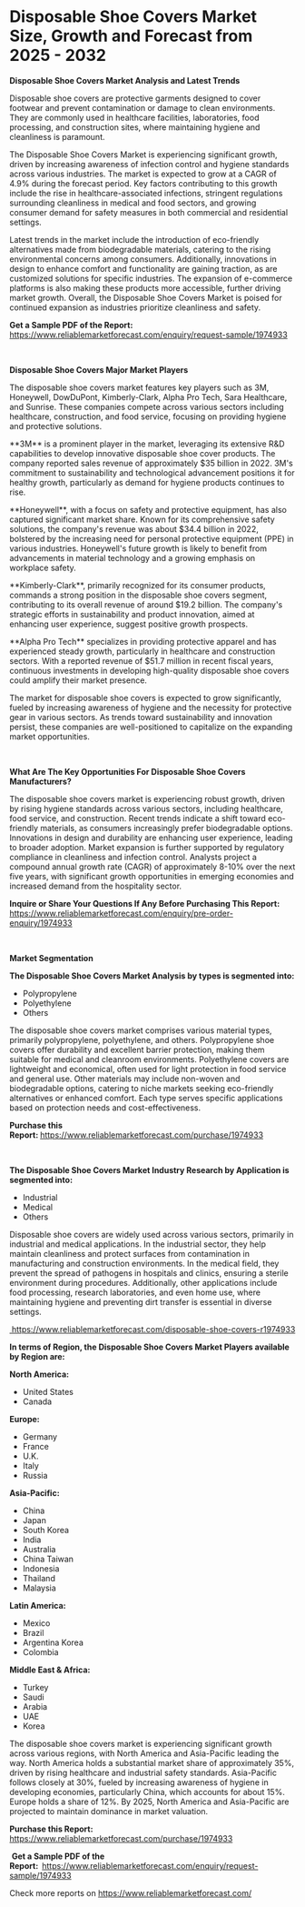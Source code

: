 <p><h1>Disposable Shoe Covers Market Size, Growth and Forecast from 2025 - 2032</h1></p><p><strong>Disposable Shoe Covers Market Analysis and Latest Trends</strong></p>
<p><p>Disposable shoe covers are protective garments designed to cover footwear and prevent contamination or damage to clean environments. They are commonly used in healthcare facilities, laboratories, food processing, and construction sites, where maintaining hygiene and cleanliness is paramount. </p><p>The Disposable Shoe Covers Market is experiencing significant growth, driven by increasing awareness of infection control and hygiene standards across various industries. The market is expected to grow at a CAGR of 4.9% during the forecast period. Key factors contributing to this growth include the rise in healthcare-associated infections, stringent regulations surrounding cleanliness in medical and food sectors, and growing consumer demand for safety measures in both commercial and residential settings.</p><p>Latest trends in the market include the introduction of eco-friendly alternatives made from biodegradable materials, catering to the rising environmental concerns among consumers. Additionally, innovations in design to enhance comfort and functionality are gaining traction, as are customized solutions for specific industries. The expansion of e-commerce platforms is also making these products more accessible, further driving market growth. Overall, the Disposable Shoe Covers Market is poised for continued expansion as industries prioritize cleanliness and safety.</p></p>
<p><strong>Get a Sample PDF of the Report:&nbsp;</strong> <a href="https://www.reliablemarketforecast.com/enquiry/request-sample/1974933?utm_campaign=2397&utm_medium=2&utm_source=Github&utm_content=ia&utm_term=08022025&utm_id=disposable-shoe-covers">https://www.reliablemarketforecast.com/enquiry/request-sample/1974933</a></p>
<p>&nbsp;</p>
<p><strong>Disposable Shoe Covers Major Market Players</strong></p>
<p><p>The disposable shoe covers market features key players such as 3M, Honeywell, DowDuPont, Kimberly-Clark, Alpha Pro Tech, Sara Healthcare, and Sunrise. These companies compete across various sectors including healthcare, construction, and food service, focusing on providing hygiene and protective solutions.</p><p>**3M** is a prominent player in the market, leveraging its extensive R&D capabilities to develop innovative disposable shoe cover products. The company reported sales revenue of approximately $35 billion in 2022. 3M's commitment to sustainability and technological advancement positions it for healthy growth, particularly as demand for hygiene products continues to rise.</p><p>**Honeywell**, with a focus on safety and protective equipment, has also captured significant market share. Known for its comprehensive safety solutions, the company's revenue was about $34.4 billion in 2022, bolstered by the increasing need for personal protective equipment (PPE) in various industries. Honeywell's future growth is likely to benefit from advancements in material technology and a growing emphasis on workplace safety.</p><p>**Kimberly-Clark**, primarily recognized for its consumer products, commands a strong position in the disposable shoe covers segment, contributing to its overall revenue of around $19.2 billion. The company's strategic efforts in sustainability and product innovation, aimed at enhancing user experience, suggest positive growth prospects.</p><p>**Alpha Pro Tech** specializes in providing protective apparel and has experienced steady growth, particularly in healthcare and construction sectors. With a reported revenue of $51.7 million in recent fiscal years, continuous investments in developing high-quality disposable shoe covers could amplify their market presence.</p><p>The market for disposable shoe covers is expected to grow significantly, fueled by increasing awareness of hygiene and the necessity for protective gear in various sectors. As trends toward sustainability and innovation persist, these companies are well-positioned to capitalize on the expanding market opportunities.</p></p>
<p>&nbsp;</p>
<p><strong>What Are The Key Opportunities For Disposable Shoe Covers Manufacturers?</strong></p>
<p><p>The disposable shoe covers market is experiencing robust growth, driven by rising hygiene standards across various sectors, including healthcare, food service, and construction. Recent trends indicate a shift toward eco-friendly materials, as consumers increasingly prefer biodegradable options. Innovations in design and durability are enhancing user experience, leading to broader adoption. Market expansion is further supported by regulatory compliance in cleanliness and infection control. Analysts project a compound annual growth rate (CAGR) of approximately 8-10% over the next five years, with significant growth opportunities in emerging economies and increased demand from the hospitality sector.</p></p>
<p><strong>Inquire or Share Your Questions If Any Before Purchasing This Report:</strong> <a href="https://www.reliablemarketforecast.com/enquiry/pre-order-enquiry/1974933?utm_campaign=2397&utm_medium=2&utm_source=Github&utm_content=ia&utm_term=08022025&utm_id=disposable-shoe-covers">https://www.reliablemarketforecast.com/enquiry/pre-order-enquiry/1974933</a></p>
<p>&nbsp;</p>
<p><strong>Market Segmentation</strong></p>
<p><strong>The Disposable Shoe Covers Market Analysis by types is segmented into:</strong></p>
<p><ul><li>Polypropylene</li><li>Polyethylene</li><li>Others</li></ul></p>
<p><p>The disposable shoe covers market comprises various material types, primarily polypropylene, polyethylene, and others. Polypropylene shoe covers offer durability and excellent barrier protection, making them suitable for medical and cleanroom environments. Polyethylene covers are lightweight and economical, often used for light protection in food service and general use. Other materials may include non-woven and biodegradable options, catering to niche markets seeking eco-friendly alternatives or enhanced comfort. Each type serves specific applications based on protection needs and cost-effectiveness.</p></p>
<p><strong>Purchase this Report:&nbsp;</strong><a href="https://www.reliablemarketforecast.com/purchase/1974933?utm_campaign=2397&utm_medium=2&utm_source=Github&utm_content=ia&utm_term=08022025&utm_id=disposable-shoe-covers">https://www.reliablemarketforecast.com/purchase/1974933</a></p>
<p>&nbsp;</p>
<p><strong>The Disposable Shoe Covers Market Industry Research by Application is segmented into:</strong></p>
<p><ul><li>Industrial</li><li>Medical</li><li>Others</li></ul></p>
<p><p>Disposable shoe covers are widely used across various sectors, primarily in industrial and medical applications. In the industrial sector, they help maintain cleanliness and protect surfaces from contamination in manufacturing and construction environments. In the medical field, they prevent the spread of pathogens in hospitals and clinics, ensuring a sterile environment during procedures. Additionally, other applications include food processing, research laboratories, and even home use, where maintaining hygiene and preventing dirt transfer is essential in diverse settings.</p></p>
<p><a href="https://www.reliablemarketforecast.com/disposable-shoe-covers-r1974933?utm_campaign=2397&utm_medium=2&utm_source=Github&utm_content=ia&utm_term=08022025&utm_id=disposable-shoe-covers">&nbsp;https://www.reliablemarketforecast.com/disposable-shoe-covers-r1974933</a></p>
<p><strong>In terms of Region, the Disposable Shoe Covers Market Players available by Region are:</strong></p>
<p>
    <p> <strong> North America: </strong>
        <ul>
            <li>United States</li>
            <li>Canada</li>
        </ul>
        </p> 
    <p> <strong> Europe: </strong>
        <ul>
            <li>Germany</li>
            <li>France</li>
            <li>U.K.</li>
            <li>Italy</li>
            <li>Russia</li>
        </ul>
        </p> 
    <p> <strong> Asia-Pacific: </strong>
        <ul>
            <li>China</li>
            <li>Japan</li>
            <li>South Korea</li>
            <li>India</li>
            <li>Australia</li>
            <li>China Taiwan</li>
            <li>Indonesia</li>
            <li>Thailand</li>
            <li>Malaysia</li>
        </ul>
        </p> 
    <p> <strong> Latin America: </strong>
        <ul>
            <li>Mexico</li>
            <li>Brazil</li>
            <li>Argentina Korea</li>
            <li>Colombia</li>
        </ul>
        </p> 
    <p> <strong> Middle East & Africa: </strong>
        <ul>
            <li>Turkey</li>
            <li>Saudi</li>
            <li>Arabia</li>
            <li>UAE</li>
            <li>Korea</li>
        </ul>
    </p>
    </p>
<p><p>The disposable shoe covers market is experiencing significant growth across various regions, with North America and Asia-Pacific leading the way. North America holds a substantial market share of approximately 35%, driven by rising healthcare and industrial safety standards. Asia-Pacific follows closely at 30%, fueled by increasing awareness of hygiene in developing economies, particularly China, which accounts for about 15%. Europe holds a share of 12%. By 2025, North America and Asia-Pacific are projected to maintain dominance in market valuation.</p></p>
<p><strong>Purchase this Report: </strong><a href="https://www.reliablemarketforecast.com/purchase/1974933?utm_campaign=2397&utm_medium=2&utm_source=Github&utm_content=ia&utm_term=08022025&utm_id=disposable-shoe-covers">https://www.reliablemarketforecast.com/purchase/1974933</a></p>
<p>&nbsp;<strong>Get a Sample PDF of the Report:&nbsp;&nbsp;</strong><a href="https://www.reliablemarketforecast.com/enquiry/request-sample/1974933?utm_campaign=2397&utm_medium=2&utm_source=Github&utm_content=ia&utm_term=08022025&utm_id=disposable-shoe-covers">https://www.reliablemarketforecast.com/enquiry/request-sample/1974933</a></p>
<p><strong></strong></p>
<p>Check more reports on <a href="https://www.reliablemarketforecast.com/?utm_campaign=2397&utm_medium=2&utm_source=Github&utm_content=ia&utm_term=08022025&utm_id=disposable-shoe-covers">https://www.reliablemarketforecast.com/</a></p>